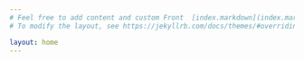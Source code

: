 ```yaml
---
# Feel free to add content and custom Front  [index.markdown](index.markdown) Matter to this file.
# To modify the layout, see https://jekyllrb.com/docs/themes/#overriding-theme-defaults

layout: home
---
```

